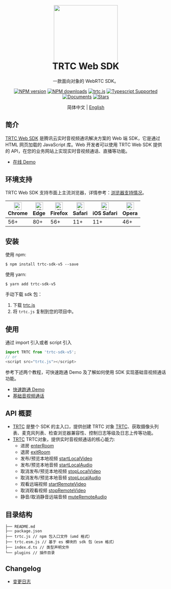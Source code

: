 <p align="center">
  <a href="https://cloud.tencent.com/document/product/647">
    <img width="200" src="https://web.sdk.qcloud.com/trtc/webrtc/assets/trtc.io-logo.png">
  </a>
</p>

<h1 align="center" style="margin-top: -40px">TRTC Web SDK</h1>

<div align="center">

一款面向对象的 WebRTC SDK。

[![NPM version](https://img.shields.io/npm/v/trtc-sdk-v5)](https://www.npmjs.com/package/trtc-sdk-v5) [![NPM downloads](https://img.shields.io/npm/dw/trtc-sdk-v5)](https://www.npmjs.com/package/trtc-sdk-v5) [![trtc.js](https://img.shields.io/bundlephobia/min/trtc-sdk-v5)](https://www.npmjs.com/package/trtc-sdk-v5) [![Typescript Supported](https://img.shields.io/badge/Typescript-Supported-blue)](https://www.npmjs.com/package/trtc-sdk-v5) [![Documents](https://img.shields.io/badge/-Documents-blue)](https://web.sdk.qcloud.com/trtc/webrtc/doc/en/index.html) [![Stars](https://img.shields.io/github/stars/tencentyun/TRTCSDK?style=social)](https://github.com/LiteAVSDK/TRTC_Web) 

</div>

<div align="center"> 简体中文 | <a href="https://github.com/LiteAVSDK/TRTC_Web/blob/main/v5/SDK/README.md" target="_blank"> English </a> </div>

## 简介

[TRTC Web SDK](https://web.sdk.qcloud.com/trtc/webrtc/v5/doc/zh-cn/index.html) 是腾讯云实时音视频通讯解决方案的 Web 端 SDK，它是通过 HTML 网页加载的 JavaScript 库。Web 开发者可以使用 TRTC Web SDK 提供的 API，在您的业务网站上实现实时音视频通话、直播等功能。

- [在线 Demo](https://trtc.tencentcloud.com/demo/homepage/#/home)

## 环境支持

TRTC Web SDK 支持市面上主流浏览器，详情参考：[浏览器支持情况](https://web.sdk.qcloud.com/trtc/webrtc/v5/doc/zh-cn/tutorial-05-info-browser.html)。

| [<img src="https://web.sdk.qcloud.com/trtc/webrtc/assets/logo/chrome_48x48.png" alt="Chrome" width="24px" height="24px" />](http://godban.github.io/browsers-support-badges/)<br/>Chrome | [<img src="https://web.sdk.qcloud.com/trtc/webrtc/assets/logo/edge_48x48.png" alt="IE / Edge" width="24px" height="24px" />](http://godban.github.io/browsers-support-badges/)<br/> Edge | [<img src="https://web.sdk.qcloud.com/trtc/webrtc/assets/logo/firefox_48x48.png" alt="Firefox" width="24px" height="24px" />](http://godban.github.io/browsers-support-badges/)<br/>Firefox | [<img src="https://web.sdk.qcloud.com/trtc/webrtc/assets/logo/safari_48x48.png" alt="Safari" width="24px" height="24px" />](http://godban.github.io/browsers-support-badges/)<br/>Safari | [<img src="https://web.sdk.qcloud.com/trtc/webrtc/assets/logo/safari-ios_48x48.png" alt="iOS Safari" width="24px" height="24px" />](http://godban.github.io/browsers-support-badges/)<br/>iOS Safari | [<img src="https://web.sdk.qcloud.com/trtc/webrtc/assets/logo/opera_48x48.png" alt="Opera" width="24px" height="24px" />](http://godban.github.io/browsers-support-badges/)<br/>Opera |
| --------- | --------- | --------- | --------- | --------- | --------- |
| 56+ | 80+ | 56+ | 11+ | 11+ | 46+ |

## 安装

使用 npm:
```
$ npm install trtc-sdk-v5 --save
```

使用 yarn:
```
$ yarn add trtc-sdk-v5
```

手动下载 sdk 包：

1. 下载 [trtc.js](https://www.unpkg.com/trtc-sdk-v5@latest/trtc.js)
2. 将 `trtc.js` 复制到您的项目中。

## 使用

通过 import 引入或者 script 引入

```js
import TRTC from 'trtc-sdk-v5';
// or
<script src="trtc.js"></script>
```

参考下述两个教程，可快速跑通 Demo 及了解如何使用 SDK 实现基础音视频通话功能。

- [快速跑通 Demo](https://web.sdk.qcloud.com/trtc/webrtc/v5/doc/zh-cn/tutorial-10-basic-get-started-with-demo.html)
- [基础音视频通话](https://web.sdk.qcloud.com/trtc/webrtc/v5/doc/zh-cn/tutorial-11-basic-video-call.html)

## API 概要

- [TRTC](https://web.sdk.qcloud.com/trtc/webrtc/v5/doc/zh-cn/TRTC.html) 是整个 SDK 的主入口，提供创建 TRTC 对象 [TRTC](https://web.sdk.qcloud.com/trtc/webrtc/v5/doc/zh-cn/TRTC.html)、获取摄像头列表、麦克风列表、检查浏览器兼容性、控制日志等级及日志上传等功能。
- [TRTC](https://web.sdk.qcloud.com/trtc/webrtc/v5/doc/zh-cn/TRTC.html) TRTC对象，提供实时音视频通话的核心能力:
  - 进房 [enterRoom](https://web.sdk.qcloud.com/trtc/webrtc/v5/doc/zh-cn/TRTC.html#enterRoom)
  - 退房 [exitRoom](https://web.sdk.qcloud.com/trtc/webrtc/v5/doc/zh-cn/TRTC.html#exitRoom)
  - 发布/预览本地视频 [startLocalVideo](https://web.sdk.qcloud.com/trtc/webrtc/v5/doc/zh-cn/TRTC.html#startLocalVideo)
  - 发布/预览本地音频 [startLocalAudio](https://web.sdk.qcloud.com/trtc/webrtc/v5/doc/zh-cn/TRTC.html#startLocalAudio)
  - 取消发布/预览本地视频 [stopLocalVideo](https://web.sdk.qcloud.com/trtc/webrtc/v5/doc/zh-cn/TRTC.html#stopLocalVideo)
  - 取消发布/预览本地音频 [stopLocalAudio](https://web.sdk.qcloud.com/trtc/webrtc/v5/doc/zh-cn/TRTC.html#stopLocalAudio)
  - 观看远端视频 [startRemoteVideo](https://web.sdk.qcloud.com/trtc/webrtc/v5/doc/zh-cn/TRTC.html#startRemoteVideo)
  - 取消观看视频 [stopRemoteVideo](https://web.sdk.qcloud.com/trtc/webrtc/v5/doc/zh-cn/TRTC.html#stopRemoteVideo)
  - 静音/取消静音远端音频 [muteRemoteAudio](https://web.sdk.qcloud.com/trtc/webrtc/v5/doc/zh-cn/TRTC.html#muteRemoteAudio)

## 目录结构

```
├── README.md
├── package.json
├── trtc.js // npm 包入口文件（umd 格式）
├── trtc.esm.js // 基于 es 模块的 sdk 包（esm 格式）
├── index.d.ts // 类型声明文件
└── plugins // 插件目录
```

## Changelog

- [变更日志](https://web.sdk.qcloud.com/trtc/webrtc/v5/doc/zh-cn/tutorial-01-info-changelog.html)
